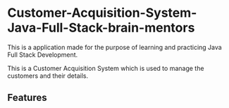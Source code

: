 # Customer-Acquisition-System-Java-Full-Stack-brain-mentors

This is a application made for the purpose of learning and practicing Java Full Stack Development.

This is a Customer Acquisition System which is used to manage the customers and their details.

## Features
